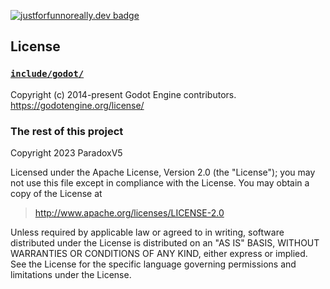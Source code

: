 [![justforfunnoreally.dev badge](https://img.shields.io/badge/justforfunnoreally-dev-9ff)](https://justforfunnoreally.dev)


## License

### [`include/godot/`](include/godot/)

Copyright (c) 2014-present Godot Engine contributors. https://godotengine.org/license/

### The rest of this project

Copyright 2023 ParadoxV5

Licensed under the Apache License, Version 2.0 (the "License");
you may not use this file except in compliance with the License.
You may obtain a copy of the License at

> http://www.apache.org/licenses/LICENSE-2.0

Unless required by applicable law or agreed to in writing, software
distributed under the License is distributed on an "AS IS" BASIS,
WITHOUT WARRANTIES OR CONDITIONS OF ANY KIND, either express or implied.
See the License for the specific language governing permissions and
limitations under the License.
